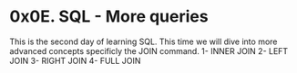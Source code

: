 # 0x0E. SQL - More queries

This is the second day of learning SQL. This time we will dive into more advanced concepts specificly the JOIN command.
1- INNER JOIN
2- LEFT JOIN
3- RIGHT JOIN
4- FULL JOIN
